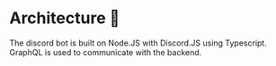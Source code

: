 # Architecture 🏦

The discord bot is built on Node.JS with Discord.JS using Typescript. GraphQL is used to communicate with the backend.